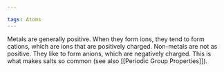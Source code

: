 ```yaml
---

tags: Atoms 
---
```


Metals are generally positive. When they form ions, they tend to form cations, which are ions that are positively charged. Non-metals are not as positive. They like to form anions, which are negatively charged. This is what makes salts so common (see also [[Periodic Group Properties]]).